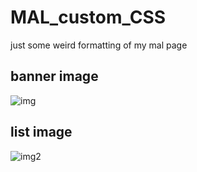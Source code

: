 # MAL_custom_CSS


just some weird formatting of my mal page

## banner image 
![img](https://i.imgur.com/YGRdpE2.png)


## list image
![img2](https://i.imgur.com/7SWTtmu.png)


